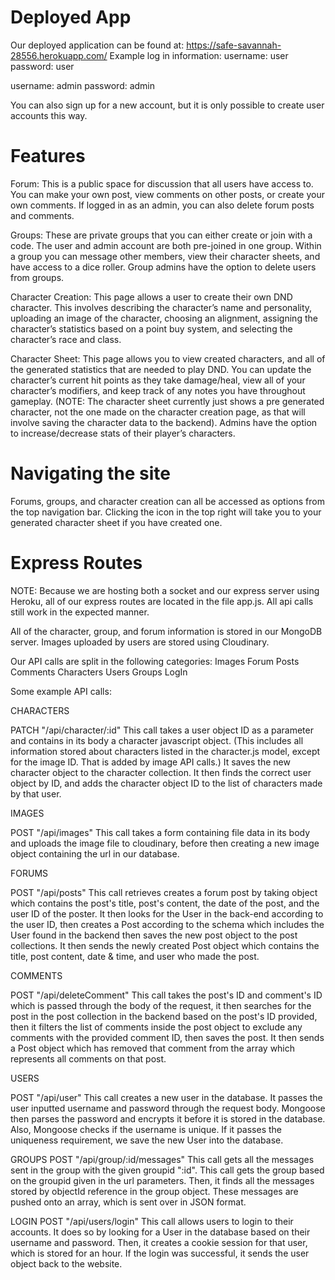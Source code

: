 # Deployed App
Our deployed application can be found at: https://safe-savannah-28556.herokuapp.com/
Example log in information: 
username: user
password: user

username: admin
password: admin

You can also sign up for a new account, but it is only possible to create user accounts this way. 


# Features

Forum: This is a public space for discussion that all users have access to. You can make your own post, view comments on other posts, or create your own comments. If logged in as an admin, you can also delete forum posts and comments. 

Groups: These are private groups that you can either create or join with a code. The user and admin account are both pre-joined in one group. Within a group you can message other members, view their character sheets, and have access to a dice roller. Group admins have the option to delete users from groups. 

Character Creation: This page allows a user to create their own DND character. This involves describing the character’s name and personality, uploading an image of the character, choosing an alignment, assigning the character’s statistics based on a point buy system, and selecting the character’s race and class. 

Character Sheet: This page allows you to view created characters, and all of the generated statistics that are needed to play DND. You can update the character’s current hit points as they take damage/heal, view all of your character’s modifiers, and keep track of any notes you have throughout gameplay.  (NOTE: The character sheet currently just shows a pre generated character, not the one made on the character creation page, as that will involve saving the character data to the backend). Admins have the option to increase/decrease stats of their player’s characters. 

# Navigating the site

Forums, groups, and character creation can all be accessed as options from the top navigation bar. Clicking the icon in the top right will take you to your generated character sheet if you have created one. 

# Express Routes 

NOTE: Because we are hosting both a socket and our express server using Heroku, all of our express routes are located in the file app.js. All api calls still work in the expected manner. 

All of the character, group, and forum information is stored in our MongoDB server. Images uploaded by users are stored using Cloudinary. 

Our API calls are split in the following categories: 
Images
Forum Posts
Comments
Characters
Users
Groups
LogIn

Some example API calls: 

CHARACTERS

PATCH "/api/character/:id" 
This call takes a user object ID as a parameter and contains in its body a character javascript object. (This includes all information stored about characters listed in the character.js model, except for the image ID. That is added by image API calls.) It saves the new character object to the character collection. It then finds the correct user object by ID, and adds the character object ID to the list of characters made by that user. 

IMAGES 

POST "/api/images" 
This call takes a form containing file data in its body and uploads the image file to cloudinary, before then creating a new image object containing the url in our database. 

FORUMS

POST "/api/posts"
This call retrieves creates a forum post by taking object which contains the post's title, post's content, the date of the post, and the user ID of the poster. It then looks for the User in the back-end according to the user ID, then creates a Post according to the schema which includes the User found in the backend then saves the new post object to the post collections. It then sends the newly created Post object which contains the title, post content, date & time, and user who made the post.

COMMENTS

POST "/api/deleteComment"
This call takes the post's ID and comment's ID which is passed through the body of the request, it then searches for the post in the post collection in the backend based on the post's ID provided, then it filters the list of comments inside the post object to exclude any comments with the provided comment ID, then saves the post. It then sends a Post object which has removed that comment from the array which represents all comments on that post.

USERS

POST "/api/user"
This call creates a new user in the database. It passes the user inputted username and password through the request body. Mongoose then parses the password and encrypts it before it is stored in the database. Also, Mongoose checks if the username is unique. If it passes the uniqueness requirement, we save the new User into the database.

GROUPS
POST "/api/group/:id/messages"
This call gets all the messages sent in the group with the given groupid ":id". This call gets the group based on the groupid given in the url parameters. Then, it finds all the messages stored by objectId reference in the group object. These messages are pushed onto an array, which is sent over in JSON format.

LOGIN
POST "/api/users/login"
This call allows users to login to their accounts. It does so by looking for a User in the database based on their username and password. Then, it creates a cookie session for that user, which is stored for an hour. If the login was successful, it sends the user object back to the website.
